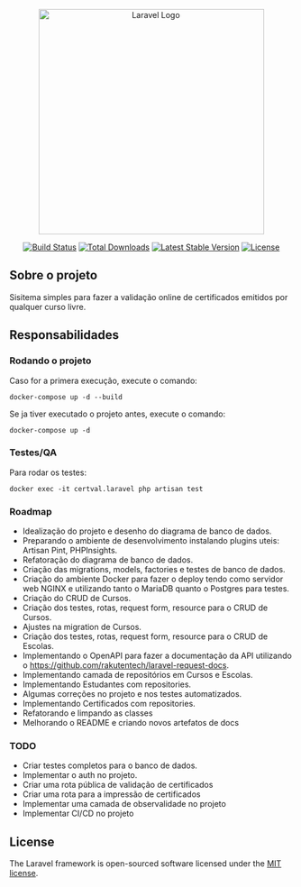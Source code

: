<p align="center"><a href="https://laravel.com" target="_blank"><img src="https://raw.githubusercontent.com/laravel/art/master/logo-lockup/5%20SVG/2%20CMYK/1%20Full%20Color/laravel-logolockup-cmyk-red.svg" width="400" alt="Laravel Logo"></a></p>

<p align="center">
<a href="https://github.com/laravel/framework/actions"><img src="https://github.com/laravel/framework/workflows/tests/badge.svg" alt="Build Status"></a>
<a href="https://packagist.org/packages/laravel/framework"><img src="https://img.shields.io/packagist/dt/laravel/framework" alt="Total Downloads"></a>
<a href="https://packagist.org/packages/laravel/framework"><img src="https://img.shields.io/packagist/v/laravel/framework" alt="Latest Stable Version"></a>
<a href="https://packagist.org/packages/laravel/framework"><img src="https://img.shields.io/packagist/l/laravel/framework" alt="License"></a>
</p>

## Sobre o projeto
Sisitema simples para fazer a validação online de certificados emitidos por qualquer curso livre.


## Responsabilidades

### Rodando o projeto
Caso for a primera execução, execute o comando:
```shell
docker-compose up -d --build
```

Se ja tiver executado o projeto antes, execute o comando:
```shell
docker-compose up -d
```

### Testes/QA

Para rodar os testes:

```shell
docker exec -it certval.laravel php artisan test
```

### Roadmap
- Idealização do projeto e desenho do diagrama de banco de dados.
- Preparando o ambiente de desenvolvimento instalando plugins uteis:
Artisan Pint, PHPInsights.
- Refatoração do diagrama de banco de dados.
- Criação das migrations, models, factories e testes de banco de dados.
- Criação do ambiente Docker para fazer o deploy tendo como servidor web NGINX e utilizando tanto o MariaDB quanto o Postgres para testes.
- Criação do CRUD de Cursos.
- Criação dos testes, rotas, request form, resource para o CRUD de Cursos.
- Ajustes na migration de Cursos.
- Criação dos testes, rotas, request form, resource para o CRUD de Escolas.
- Implementando o OpenAPI para fazer a documentação da API utilizando o https://github.com/rakutentech/laravel-request-docs.
- Implementando camada de repositórios em Cursos e Escolas.
- Implementando Estudantes com repositories.
- Algumas correções no projeto e nos testes automatizados.
- Implementando Certificados com repositories.
- Refatorando e limpando as classes
- Melhorando o README e criando novos artefatos de docs

### TODO
- Criar testes completos para o banco de dados.
- Implementar o auth no projeto.
- Criar uma rota pública de validação de certificados
- Criar uma rota para a impressão de certificados
- Implementar uma camada de observalidade no projeto
- Implementar CI/CD no projeto

## License

The Laravel framework is open-sourced software licensed under the [MIT license](https://opensource.org/licenses/MIT).
